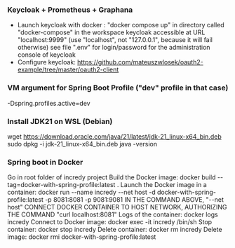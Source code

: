 ### Keycloak + Prometheus + Graphana

- Launch keycloak with docker : "docker compose up" in directory called "docker-compose" in the workspace
                                keycloak accessible at URL "localhost:9999"    (use "localhost", not "127.0.0.1", because it will fail otherwise)
                                see file ".env" for login/password for the administration console of keycloak
- Configure keycloak: https://github.com/mateuszwlosek/oauth2-example/tree/master/oauth2-client


### VM argument for Spring Boot Profile ("dev" profile in that case)
-Dspring.profiles.active=dev

### Install JDK21 on WSL (Debian)
wget https://download.oracle.com/java/21/latest/jdk-21_linux-x64_bin.deb
sudo dpkg -i jdk-21_linux-x64_bin.deb
java -version

### Spring boot in Docker
Go in root folder of incredy project
Build the Docker image: docker build --tag=docker-with-spring-profile:latest .
Launch the Docker image in a container: docker run --name incredy --net host -d docker-with-spring-profile:latest -p 8081:8081 -p 9081:9081
IN THE COMMAND ABOVE, "--net host" CONNECT DOCKER CONTAINER TO HOST NETWORK, AUTHORIZING THE COMMAND "curl localhost:8081"
Logs of the container: docker logs incredy
Connect to Docker image: docker exec -it incredy /bin/sh
Stop container: docker stop incredy
Delete container: docker rm incredy
Delete image: docker rmi docker-with-spring-profile:latest